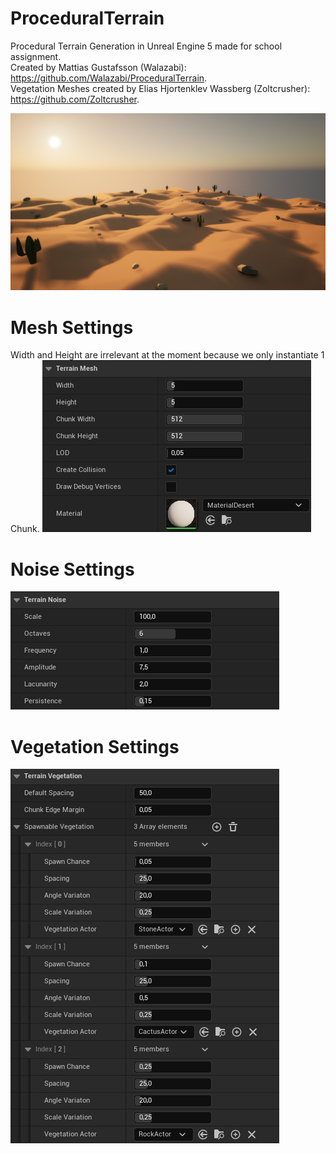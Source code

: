 # ProceduralTerrain
Procedural Terrain Generation in Unreal Engine 5 made for school assignment. <br/>
Created by Mattias Gustafsson (Walazabi): https://github.com/Walazabi/ProceduralTerrain. <br/>
Vegetation Meshes created by Elias Hjortenklev Wassberg (Zoltcrusher): https://github.com/Zoltcrusher.

![alt text](https://github.com/Walazabi/ProceduralTerrain/blob/main/README/Preview.png)

# Mesh Settings
Width and Height are irrelevant at the moment because we only instantiate 1 Chunk.
![alt text](https://github.com/Walazabi/ProceduralTerrain/blob/main/README/MeshSettings.png)

# Noise Settings
![alt text](https://github.com/Walazabi/ProceduralTerrain/blob/main/README/NoiseSettings.png)

# Vegetation Settings
![alt text](https://github.com/Walazabi/ProceduralTerrain/blob/main/README/VegetationSettings.png)
